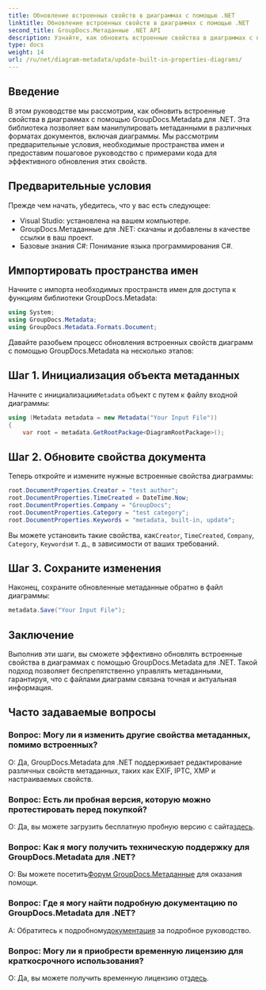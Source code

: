 ```yaml
---
title: Обновление встроенных свойств в диаграммах с помощью .NET
linktitle: Обновление встроенных свойств в диаграммах с помощью .NET
second_title: GroupDocs.Метаданные .NET API
description: Узнайте, как обновить встроенные свойства в диаграммах с помощью GroupDocs.Metadata для .NET. Легко изменяйте метаданные с помощью примеров кода.
type: docs
weight: 14
url: /ru/net/diagram-metadata/update-built-in-properties-diagrams/
---
```

## Введение
В этом руководстве мы рассмотрим, как обновить встроенные свойства в диаграммах с помощью GroupDocs.Metadata для .NET. Эта библиотека позволяет вам манипулировать метаданными в различных форматах документов, включая диаграммы. Мы рассмотрим предварительные условия, необходимые пространства имен и предоставим пошаговое руководство с примерами кода для эффективного обновления этих свойств.

## Предварительные условия

Прежде чем начать, убедитесь, что у вас есть следующее:

- Visual Studio: установлена на вашем компьютере.
- GroupDocs.Метаданные для .NET: скачаны и добавлены в качестве ссылки в ваш проект.
- Базовые знания C#: Понимание языка программирования C#.

## Импортировать пространства имен

Начните с импорта необходимых пространств имен для доступа к функциям библиотеки GroupDocs.Metadata:

```csharp
using System;
using GroupDocs.Metadata;
using GroupDocs.Metadata.Formats.Document;
```

Давайте разобьем процесс обновления встроенных свойств диаграмм с помощью GroupDocs.Metadata на несколько этапов:

## Шаг 1. Инициализация объекта метаданных

 Начните с инициализации`Metadata` объект с путем к файлу входной диаграммы:

```csharp
using (Metadata metadata = new Metadata("Your Input File"))
{
    var root = metadata.GetRootPackage<DiagramRootPackage>();
```

## Шаг 2. Обновите свойства документа

Теперь откройте и измените нужные встроенные свойства диаграммы:

```csharp
root.DocumentProperties.Creator = "test author";
root.DocumentProperties.TimeCreated = DateTime.Now;
root.DocumentProperties.Company = "GroupDocs";
root.DocumentProperties.Category = "test category";
root.DocumentProperties.Keywords = "metadata, built-in, update";
```

 Вы можете установить такие свойства, как`Creator`, `TimeCreated`, `Company`, `Category`, `Keywords`и т. д., в зависимости от ваших требований.

## Шаг 3. Сохраните изменения

Наконец, сохраните обновленные метаданные обратно в файл диаграммы:

```csharp
metadata.Save("Your Input File");
```

## Заключение

Выполнив эти шаги, вы сможете эффективно обновлять встроенные свойства в диаграммах с помощью GroupDocs.Metadata для .NET. Такой подход позволяет беспрепятственно управлять метаданными, гарантируя, что с файлами диаграмм связана точная и актуальная информация.


## Часто задаваемые вопросы

### Вопрос: Могу ли я изменить другие свойства метаданных, помимо встроенных?
О: Да, GroupDocs.Metadata для .NET поддерживает редактирование различных свойств метаданных, таких как EXIF, IPTC, XMP и настраиваемых свойств.

### Вопрос: Есть ли пробная версия, которую можно протестировать перед покупкой?
 О: Да, вы можете загрузить бесплатную пробную версию с сайта[здесь](https://releases.groupdocs.com/).

### Вопрос: Как я могу получить техническую поддержку для GroupDocs.Metadata для .NET?
 О: Вы можете посетить[Форум GroupDocs.Метаданные](https://forum.groupdocs.com/c/metadata/14) для оказания помощи.

### Вопрос: Где я могу найти подробную документацию по GroupDocs.Metadata для .NET?
 A: Обратитесь к подробному[документация](https://reference.groupdocs.com/metadata/net/) за подробное руководство.

### Вопрос: Могу ли я приобрести временную лицензию для краткосрочного использования?
 О: Да, вы можете получить временную лицензию от[здесь](https://purchase.groupdocs.com/temporary-license/).